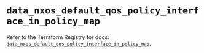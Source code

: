 # `data_nxos_default_qos_policy_interface_in_policy_map`

Refer to the Terraform Registry for docs: [`data_nxos_default_qos_policy_interface_in_policy_map`](https://registry.terraform.io/providers/ciscodevnet/nxos/0.5.10/docs/data-sources/default_qos_policy_interface_in_policy_map).
